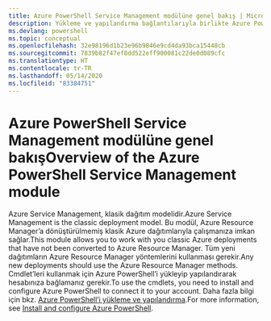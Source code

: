```yaml
---
title: Azure PowerShell Service Management modülüne genel bakış | Microsoft Docs
description: Yükleme ve yapılandırma bağlantılarıyla birlikte Azure PowerShell’e genel bakış.
ms.devlang: powershell
ms.topic: conceptual
ms.openlocfilehash: 32e98196d1b23e96b9846e9cd4da93bca15448cb
ms.sourcegitcommit: 7839b82f47ef8dd522eff900081c22de0d089cfc
ms.translationtype: HT
ms.contentlocale: tr-TR
ms.lasthandoff: 05/14/2020
ms.locfileid: "83384751"
---
```

# <a name="overview-of-the-azure-powershell-service-management-module"></a><span data-ttu-id="ac74c-103">Azure PowerShell Service Management modülüne genel bakış</span><span class="sxs-lookup"><span data-stu-id="ac74c-103">Overview of the Azure PowerShell Service Management module</span></span>

<span data-ttu-id="ac74c-104">Azure Service Management, klasik dağıtım modelidir.</span><span class="sxs-lookup"><span data-stu-id="ac74c-104">Azure Service Management is the classic deployment model.</span></span> <span data-ttu-id="ac74c-105">Bu modül, Azure Resource Manager’a dönüştürülmemiş klasik Azure dağıtımlarıyla çalışmanıza imkan sağlar.</span><span class="sxs-lookup"><span data-stu-id="ac74c-105">This module allows you to work with you classic Azure deployments that have not been converted to Azure Resource Manager.</span></span> <span data-ttu-id="ac74c-106">Tüm yeni dağıtımların Azure Resource Manager yöntemlerini kullanması gerekir.</span><span class="sxs-lookup"><span data-stu-id="ac74c-106">Any new deployments should use the Azure Resource Manager methods.</span></span> <span data-ttu-id="ac74c-107">Cmdlet’leri kullanmak için Azure PowerShell’i yükleyip yapılandırarak hesabınıza bağlamanız gerekir.</span><span class="sxs-lookup"><span data-stu-id="ac74c-107">To use the cmdlets, you need to install and configure Azure PowerShell to connect it to your account.</span></span> <span data-ttu-id="ac74c-108">Daha fazla bilgi için bkz. [Azure PowerShell’i yükleme ve yapılandırma](install-azure-ps.md).</span><span class="sxs-lookup"><span data-stu-id="ac74c-108">For more information, see [Install and configure Azure PowerShell](install-azure-ps.md).</span></span>
